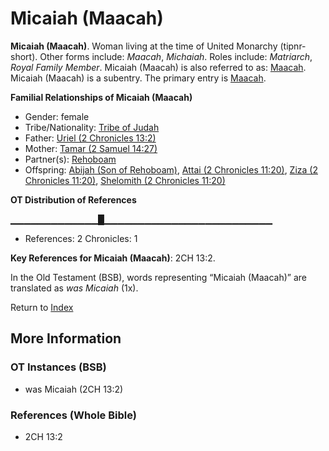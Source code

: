 # Micaiah (Maacah)
**Micaiah (Maacah)**. 
Woman living at the time of United Monarchy (tipnr-short). 
Other forms include: 
*Maacah*, *Michaiah*. 
Roles include: 
_Matriarch_, _Royal Family Member_. 
Micaiah (Maacah) is also referred to as: 
[Maacah](Maacah.3.md). 
Micaiah (Maacah) is a subentry. The primary entry is 
[Maacah](Maacah.3.md). 




**Familial Relationships of Micaiah (Maacah)**


* Gender: female
* Tribe/Nationality: [Tribe of Judah](../../../groups/md/acai/Judah.md)
* Father: [Uriel (2 Chronicles 13:2)](Uriel.3.md)
* Mother: [Tamar (2 Samuel 14:27)](Tamar.3.md)
* Partner(s): [Rehoboam](Rehoboam.md)
* Offspring: [Abijah (Son of Rehoboam)](Abijah.4.md), [Attai (2 Chronicles 11:20)](Attai.3.md), [Ziza (2 Chronicles 11:20)](Ziza.2.md), [Shelomith (2 Chronicles 11:20)](Shelomith.3.md)


**OT Distribution of References**

▁▁▁▁▁▁▁▁▁▁▁▁▁█▁▁▁▁▁▁▁▁▁▁▁▁▁▁▁▁▁▁▁▁▁▁▁▁▁
* References: 2 Chronicles: 1



**Key References for Micaiah (Maacah)**: 
2CH 13:2. 


In the Old Testament (BSB), words representing “Micaiah (Maacah)” are translated as 
*was Micaiah* (1x). 




Return to [Index](00-Index.md)

## More Information

### OT Instances (BSB)

* was Micaiah (2CH 13:2)



### References (Whole Bible)

* 2CH 13:2



